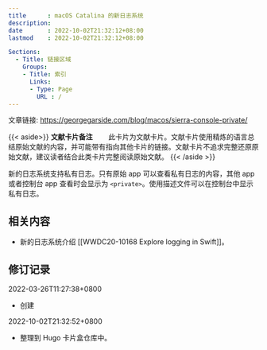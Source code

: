 ```yaml
---
title      : macOS Catalina 的新日志系统
description: 
date       : 2022-10-02T21:32:12+08:00
lastmod    : 2022-10-02T21:32:12+08:00

Sections:
  - Title: 链接区域
    Groups:
    - Title: 索引
      Links:
      - Type: Page
        URL : /
---
```

文章链接: https://georgegarside.com/blog/macos/sierra-console-private/

{{< aside>}}
**文献卡片备注**
　　此卡片为文献卡片。文献卡片使用精炼的语言总结原始文献的内容，并可能带有指向其他卡片的链接。文献卡片不追求完整还原原始文献，建议读者结合此类卡片完整阅读原始文献。
{{< /aside >}}

新的日志系统支持私有日志。只有原始 app 可以查看私有日志的内容，其他 app 或者控制台 app 查看时会显示为 `<private>`。使用描述文件可以在控制台中显示私有日志。

## 相关内容
- 新的日志系统介绍 [[WWDC20-10168 Explore logging in Swift]]。

## 修订记录
2022-03-26T11:27:38+0800
* 创建

2022-10-02T21:32:52+0800
* 整理到 Hugo 卡片盒仓库中。